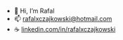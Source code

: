 - 👋 Hi, I’m Rafal
- 📫 rafalxczajkowski@hotmail.com
- ☕ [linkedin.com/in/rafalxczajkowski](https://www.linkedin.com/in/rafalxczajkowski)

<!---
xrttrx/xrttrx is a ✨ special ✨ repository because its `README.md` (this file) appears on your GitHub profile.
You can click the Preview link to take a look at your changes.
--->
